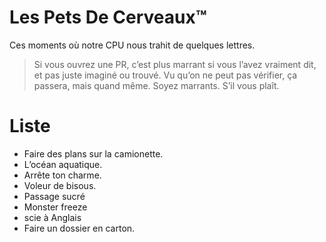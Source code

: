 # Les Pets De Cerveaux™

Ces moments où notre CPU nous trahit de quelques lettres.

> Si vous ouvrez une PR, c’est plus marrant si vous l’avez vraiment dit, et pas juste imaginé
> ou trouvé. Vu qu’on ne peut pas vérifier, ça passera, mais quand même. Soyez marrants.
> S’il vous plaît.

# Liste

- Faire des plans sur la camionette.
- L’océan aquatique.
- Arrête ton charme.
- Voleur de bisous.
- Passage sucré
- Monster freeze
- scie à Anglais
- Faire un dossier en carton.
